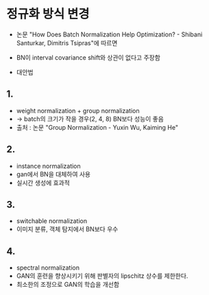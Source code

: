 # 정규화 방식 변경
- 논문 "How Does Batch Normalization Help Optimization? - Shibani Santurkar, Dimitris Tsipras"에 따르면
- BN이 interval covariance shift와 상관이 없다고 주장함

- 대안법
## 1.
- weight normalization + group normalization
- -> batch의 크기가 작을 경우(2, 4, 8) BN보다 성능이 좋음
- 출처 : 논문 "Group Normalization - Yuxin Wu, Kaiming He"

## 2.
- instance normalization
- gan에서 BN을 대체하여 사용
- 실시간 생성에 효과적

## 3.
- switchable normalization
- 이미지 분류, 객체 탐지에서 BN보다 우수

## 4.
- spectral normalization
- GAN의 훈련을 향상시키기 위해 판별자의 lipschitz 상수를 제한한다.
- 최소한의 조정으로 GAN의 학습을 개선함
